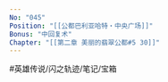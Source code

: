 ```yaml
---
No: "045"
Position: "[[公都巴利亚哈特‧中央广场]]"
Bonus: "中回复术"
Chapter: "[[第二章 美丽的翡翠公都#5 30]]"
---
```


#英雄传说/闪之轨迹/笔记/宝箱